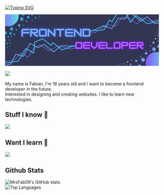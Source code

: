 <p align="left">
 <a href="https://git.io/typing-svg"><img src="https://readme-typing-svg.demolab.com?font=Fira+Code&pause=1000&width=435&lines=Hello+I'm+Fabian" alt="Typing SVG" /></a>
</p>
<p align="left">
 <img src="Baner.png" alt="Frontend Developer">
 </p>
<p align="left">
  <a href="https://www.github.com/MrsFab09" target="_blank" rel="noreferrer"><img
  src="https://img.shields.io/github/followers/MrsFab09?logo=github&style=for-the-badge&color=3382ed&labelColor=0f172a" /></a>
</p>
<p align="left">
  My name is Fabian, I'm 16 years old and I want to become a frontend developer in the future. <br>
  Interested in designing and creating websites. I like to learn new technologies.
</p>


Stuff I know :brain:
--------------------------------------
<p align="left">
  <a href="https://skillicons.dev">
    <img src="https://skillicons.dev/icons?i=git,github,html,css,js,cpp,python,php" />
  </a>
</p>

Want I learn :monocle_face:
--------------------------------------

<p align="left">
  <a href="https://skillicons.dev">
    <img src="https://skillicons.dev/icons?i=react,angular,next,vue,ts,docker,nodejs,java,kotlin" />
  </a>
</p>

Github Stats
---------------------------------------

<a href="http://www.github.com/MrsFab09"><img align="left" width="400" src="https://github-readme-stats.vercel.app/api?username=MrsFab09&theme=tokyonight&hide_border=false&include_all_commits=false&count_private=false" alt="MrsFab09's GitHub stats" /></a>

<a href="https://github.com/MrsFab09"><img align="left" width="300" height="180" src="https://github-readme-stats.vercel.app/api/top-langs/?username=MrsFab09&theme=tokyonight&hide_border=false&include_all_commits=false&count_private=false&layout=compact" alt="Top Languages" /></a>
